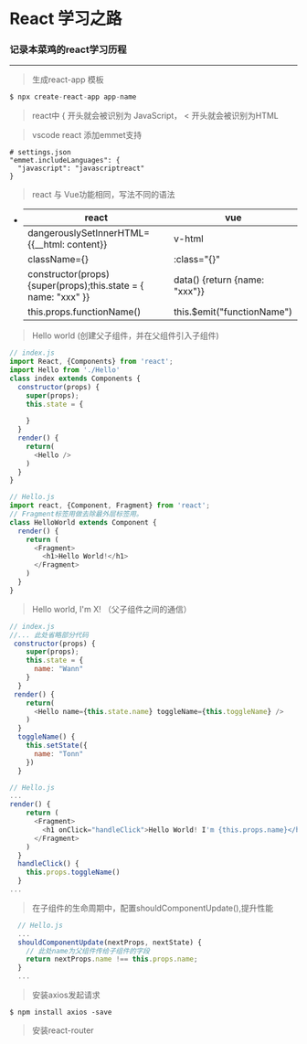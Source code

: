 # React 学习之路
<!--
 * @Author: WannTonn
 * @Date: 2021-07-03 09:29:34
 * @Description: 
 * @FilePath: /wanntonn.github.io/_posts/2021-07-02-start-react.md
-->
### 记录本菜鸡的react学习历程

---
> 生成react-app 模板
```JavaScript
$ npx create-react-app app-name
```
> react中 { 开头就会被识别为 JavaScript， < 开头就会被识别为HTML

> vscode react 添加emmet支持
```
# settings.json
"emmet.includeLanguages": {
  "javascript": "javascriptreact"
}

```
> react 与 Vue功能相同，写法不同的语法
- |react|vue|
  |-|-|
  | dangerouslySetInnerHTML={{__html: content}} | v-html|
  | className={}| :class="{}"|
  | constructor(props){super(props);this.state = { name: "xxx" }}| data() {return {name: "xxx"}}|
  | this.props.functionName() | this.$emit("functionName") |
> Hello world (创建父子组件，并在父组件引入子组件)
```javascript
// index.js
import React, {Components} from 'react';
import Hello from './Hello'
class index extends Components {
  constructor(props) {
    super(props);
    this.state = {
      
    }
  }
  render() {
    return(
      <Hello />
    )
  }
}

// Hello.js
import react, {Component, Fragment} from 'react';
// Fragment标签用做去除最外层标签用。
class HelloWorld extends Component {
  render() {
    return (
      <Fragment>
        <h1>Hello World!</h1>
      </Fragment>
    )
  }
}
```

> Hello world, I'm X! （父子组件之间的通信）
```javascript
// index.js
//... 此处省略部分代码
 constructor(props) {
    super(props);
    this.state = {
      name: "Wann"
    }
  }
 render() {
    return(
      <Hello name={this.state.name} toggleName={this.toggleName} />
    )
  }
  toggleName() {
    this.setState({
      name: "Tonn"
    })
  }

// Hello.js
...
render() {
    return (
      <Fragment>
        <h1 onClick="handleClick">Hello World! I'm {this.props.name}</h1>
      </Fragment>
    )
  }
  handleClick() {
    this.props.toggleName()
  }
...
```

> 在子组件的生命周期中，配置shouldComponentUpdate(),提升性能
```javascript
  // Hello.js
  ...
  shouldComponentUpdate(nextProps, nextState) {
    // 此处name为父组件传给子组件的字段
    return nextProps.name !== this.props.name;
  }
  ...
```

> 安装axios发起请求
```
$ npm install axios -save
```

> 安装react-router